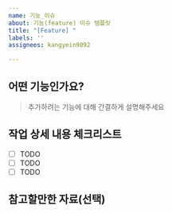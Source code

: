 ```yaml
---
name: 기능_이슈
about: 기능(feature) 이슈 템플릿
title: "[Feature] "
labels: ''
assignees: kangyein9892

---
```


## 어떤 기능인가요?

> 추가하려는 기능에 대해 간결하게 설명해주세요

## 작업 상세 내용 체크리스트

- [ ] TODO
- [ ] TODO
- [ ] TODO

## 참고할만한 자료(선택)
